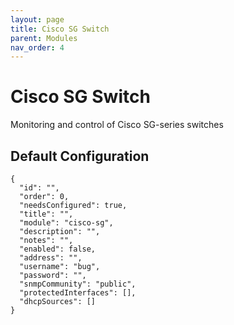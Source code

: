 ```yaml
---
layout: page
title: Cisco SG Switch
parent: Modules
nav_order: 4
---
```


# Cisco SG Switch

Monitoring and control of Cisco SG-series switches

## Default Configuration

```
{
  "id": "",
  "order": 0,
  "needsConfigured": true,
  "title": "",
  "module": "cisco-sg",
  "description": "",
  "notes": "",
  "enabled": false,
  "address": "",
  "username": "bug",
  "password": "",
  "snmpCommunity": "public",
  "protectedInterfaces": [],
  "dhcpSources": []
}
```
